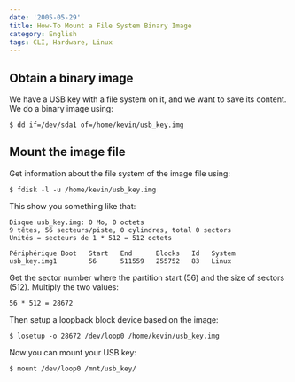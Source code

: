 ```yaml
---
date: '2005-05-29'
title: How-To Mount a File System Binary Image
category: English
tags: CLI, Hardware, Linux
---
```


## Obtain a binary image

We have a USB key with a file system on it, and we want to save its content. We do a binary image using:

```shell-session
$ dd if=/dev/sda1 of=/home/kevin/usb_key.img
```

## Mount the image file

Get information about the file system of the image file using:

```shell-session
$ fdisk -l -u /home/kevin/usb_key.img
```

This show you something like that:

```console
Disque usb_key.img: 0 Mo, 0 octets
9 têtes, 56 secteurs/piste, 0 cylindres, total 0 sectors
Unités = secteurs de 1 * 512 = 512 octets

Périphérique Boot   Start   End      Blocks   Id   System
usb_key.img1        56      511559   255752   83   Linux
```

Get the sector number where the partition start (56) and the size of sectors (512). Multiply the two values:

```text
56 * 512 = 28672
```

Then setup a loopback block device based on the image:

```shell-session
$ losetup -o 28672 /dev/loop0 /home/kevin/usb_key.img
```

Now you can mount your USB key:

```shell-session
$ mount /dev/loop0 /mnt/usb_key/
```
